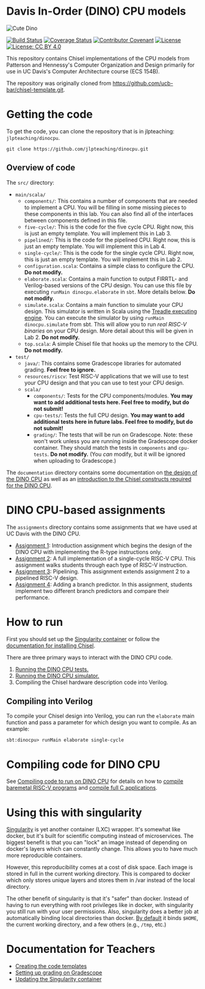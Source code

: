 # Davis In-Order (DINO) CPU models

![Cute Dino](dino-128.png)

[![Build Status](https://travis-ci.com/jlpteaching/dinocpu.svg?branch=master)](https://travis-ci.com/jlpteaching/dinocpu)
[![Coverage Status](https://coveralls.io/repos/github/jlpteaching/dinocpu/badge.svg)](https://coveralls.io/github/jlpteaching/dinocpu)
[![Contributor Covenant](https://img.shields.io/badge/Contributor%20Covenant-v1.4%20adopted-ff69b4.svg)](code-of-conduct.md)
[![License](https://img.shields.io/badge/License-BSD%203--Clause-blue.svg)](https://opensource.org/licenses/BSD-3-Clause)
[![License: CC BY 4.0](https://img.shields.io/badge/License-CC%20BY%204.0-lightgrey.svg)](https://creativecommons.org/licenses/by/4.0/)

This repository contains Chisel implementations of the CPU models from Patterson and Hennessy's Computer Organization and Design primarily for use in UC Davis's Computer Architecture course (ECS 154B).

The repository was originally cloned from https://github.com/ucb-bar/chisel-template.git.

# Getting the code

To get the code, you can clone the repository that is in jlpteaching: `jlpteaching/dinocpu`.

```
git clone https://github.com/jlpteaching/dinocpu.git
```

## Overview of code

The `src/` directory:

- `main/scala/`
  - `components/`: This contains a number of components that are needed to implement a CPU. You will be filling in some missing pieces to these components in this lab. You can also find all of the interfaces between components defined in this file.
  - `five-cycle/`: This is the code for the five cycle CPU. Right now, this is just an empty template. You will implement this in Lab 3.
  - `pipelined/`: This is the code for the pipelined CPU. Right now, this is just an empty template. You will implement this in Lab 4.
  - `single-cycle/`: This is the code for the single cycle CPU. Right now, this is just an empty template. You will implement this in Lab 2.
  - `configuration.scala`: Contains a simple class to configure the CPU. **Do not modify.**
  - `elaborate.scala`: Contains a main function to output FIRRTL- and Verilog-based versions of the CPU design. You can use this file by executing `runMain dinocpu.elaborate` in `sbt`. More details below. **Do not modify.**
  - `simulate.scala`: Contains a main function to simulate your CPU design. This simulator is written in Scala using the [Treadle executing engine](https://github.com/freechipsproject/treadle). You can execute the simulator by using `runMain dinocpu.simulate` from sbt. This will allow you to run *real RISC-V binaries* on your CPU design. More detail about this will be given in Lab 2. **Do not modify.**
  - `top.scala`: A simple Chisel file that hooks up the memory to the CPU. **Do not modify.**
- `test/`
  - `java/`: This contains some Gradescope libraries for automated grading. **Feel free to ignore.**
  - `resources/riscv`: Test RISC-V applications that we will use to test your CPU design and that you can use to test your CPU design.
  - `scala/`
    - `components/`: Tests for the CPU components/modules. **You may want to add additional tests here. Feel free to modify, but do not submit!**
    - `cpu-tests/`: Tests the full CPU design. **You may want to add additional tests here in future labs. Feel free to modify, but do not submit!**
    - `grading/`: The tests that will be run on Gradescope. Note: these won't work unless you are running inside the Gradescope docker container. They should match the tests in `components` and `cpu-tests`. **Do not modify.** (You *can* modify, but it will be ignored when uploading to Gradescope.)

The `documentation` directory contains some documentation on [the design of the DINO CPU](documentation/overview.md) as well as an [introduction to the Chisel constructs required for the DINO CPU](documentation/chisel-notes/overview.md).

# DINO CPU-based assignments

The `assignments` directory contains some assignments that we have used at UC Davis with the DINO CPU.
- [Assignment 1](assignments/assignment-1.md): Introduction assignment which begins the design of the DINO CPU with implementing the R-type instructions only.
- [Assignment 2](assignments/assignment-2.md): A full implementation of a single-cycle RISC-V CPU. This assignment walks students through each type of RISC-V instruction.
- [Assignment 3](assignments/assignment-3.md): Pipelining. This assignment extends assignment 2 to a pipelined RISC-V design.
- [Assignment 4](assignments/assignment-4.md): Adding a branch predictor. In this assignment, students implement two different branch predictors and compare their performance.

# How to run

First you should set up the [Singularity container](documentation/singularity.md) or follow the [documentation for installing Chisel](https://github.com/freechipsproject/chisel3#installation).

There are three primary ways to interact with the DINO CPU code.
1. [Running the DINO CPU tests.](documentation/testing.md)
2. [Running the DINO CPU simulator.](documentation/single-stepping.md)
3. Compiling the Chisel hardware description code into Verilog.

## Compiling into Verilog

To compile your Chisel design into Verilog, you can run the `elaborate` main function and pass a parameter for which design you want to compile.
As an example:

```
sbt:dinocpu> runMain elaborate single-cycle
```

# Compiling code for DINO CPU

See [Compiling code to run on DINO CPU](documentation/compiling.md) for details on how to [compile baremetal RISC-V programs](documentation/compiling.md#Getting-baremetal-programs-working) and [compile full C applications](documentation/compiling.md#Compiling-C-programs).

# Using this with singularity

[Singularity](https://www.sylabs.io/singularity/) is yet another container (LXC) wrapper.
It's somewhat like docker, but it's built for scientific computing instead of microservices.
The biggest benefit is that you can "lock" an image instead of depending on docker's layers which can constantly change.
This allows you to have much more reproducible containers.

However, this reproducibility comes at a cost of disk space.
Each image is stored in full in the current working directory.
This is compared to docker which only stores unique layers and stores them in /var instead of the local directory.

The other benefit of singularity is that it's "safer" than docker.
Instead of having to run everything with root privileges like in docker, with singularity you still run with your user permissions.
Also, singularity does a better job at automatically binding local directories than docker.
[By default](https://singularity.lbl.gov/docs-mount#system-defined-bind-points) it binds `$HOME`, the current working directory, and a few others (e.g., `/tmp`, etc.)


# Documentation for Teachers

- [Creating the code templates](documentation/teaching/template.md)
- [Setting up grading on Gradescope](documentation/teaching/grading.md)
- [Updating the Singularity container](documentation/teaching/singularity.md)
